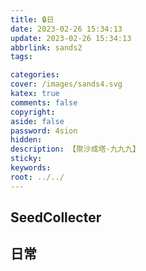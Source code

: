 ```yaml
---
title: 🔒日
date: 2023-02-26 15:34:13
update: 2023-02-26 15:34:13
abbrlink: sands2
tags:

categories:
cover: /images/sands4.svg
katex: true
comments: false
copyright:
aside: false
password: 4sion
hidden:
description: 【聚沙成塔·九九九】 
sticky: 
keywords:
root: ../../
---
```


## SeedCollecter


## 日常